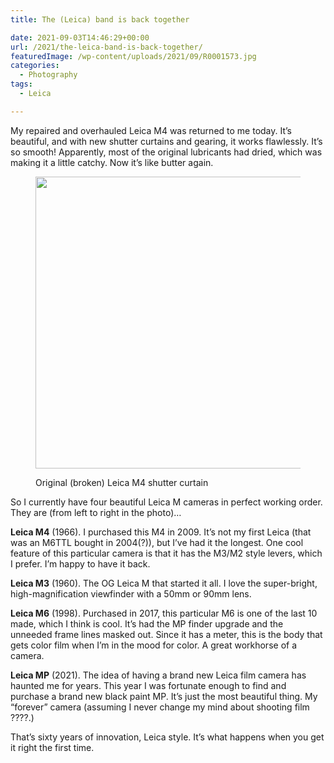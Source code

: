 ```yaml
---
title: The (Leica) band is back together

date: 2021-09-03T14:46:29+00:00
url: /2021/the-leica-band-is-back-together/
featuredImage: /wp-content/uploads/2021/09/R0001573.jpg
categories:
  - Photography
tags:
  - Leica

---
```

<!--kg-card-begin: html-->My repaired and overhauled Leica M4 was returned to me today. It&#8217;s beautiful, and with new shutter curtains and gearing, it works flawlessly. It&#8217;s so smooth! Apparently, most of the original lubricants had dried, which was making it a little catchy. Now it&#8217;s like butter again.<figure class="wp-block-image size-large">

<img loading="lazy" width="700" height="467" src="/img/2021/09/R0001579.jpg" alt=""  /><figcaption>Original (broken) Leica M4 shutter curtain</figcaption></figure> 

So I currently have four beautiful Leica M cameras in perfect working order. They are (from left to right in the photo)&#8230;

**Leica M4** (1966). I purchased this M4 in 2009. It&#8217;s not my first Leica (that was an M6TTL bought in 2004(?)), but I&#8217;ve had it the longest. One cool feature of this particular camera is that it has the M3/M2 style levers, which I prefer. I&#8217;m happy to have it back.

**Leica M3** (1960). The OG Leica M that started it all. I love the super-bright, high-magnification viewfinder with a 50mm or 90mm lens.

**Leica M6** (1998). Purchased in 2017, this particular M6 is one of the last 10 made, which I think is cool. It&#8217;s had the MP finder upgrade and the unneeded frame lines masked out. Since it has a meter, this is the body that gets color film when I&#8217;m in the mood for color. A great workhorse of a camera.

**Leica MP** (2021). The idea of having a brand new Leica film camera has haunted me for years. This year I was fortunate enough to find and purchase a brand new black paint MP. It&#8217;s just the most beautiful thing. My &#8220;forever&#8221; camera (assuming I never change my mind about shooting film ????.)

That&#8217;s sixty years of innovation, Leica style. It&#8217;s what happens when you get it right the first time.

<!--kg-card-end: html-->